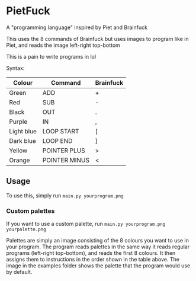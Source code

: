 # PietFuck
A "programming language" inspired by Piet and Brainfuck

This uses the 8 commands of Brainfuck but uses images to program like in Piet, and reads the image left-right top-bottom

This is a pain to write programs in lol

Syntax:


| Colour     | Command       | Brainfuck | 
|------------|---------------|-----------|
| Green      | ADD           | +         | 
| Red        | SUB		         | -         | 
| Black      | OUT	          | .         | 
| Purple     | IN			         | ,         | 
| Light blue | LOOP START	   | [         | 
| Dark blue  | LOOP END	     | ]         | 
| Yellow	    | POINTER PLUS  | \>        | 
| Orange	    | POINTER MINUS | \<        |

## Usage
To use this, simply run `main.py yourprogram.png`

### Custom palettes
If you want to use a custom palette, run `main.py yourprogram.png yourpalette.png`

Palettes are simply an image consisting of the 8 colours you want to use in your program. The program reads palettes in
the same way it reads regular programs (left-right top-bottom), and reads the first 8 colours. It then assigns them to
instructions in the order shown in the table above. The image in the examples folder shows the palette that the program
would use by default.